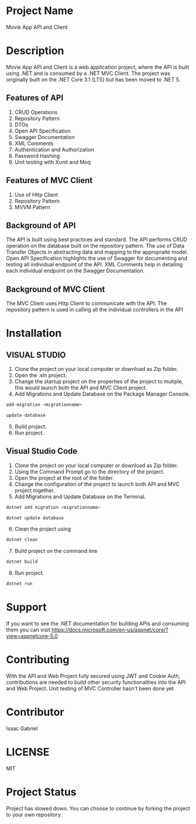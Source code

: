 # Project Name
Movie App API and Client

# Description
Movie App API and Client is a web application project, where the API is built using .NET and is consumed by a .NET MVC Client.
The project was originally built on the .NET Core 3.1 (LTS) but has been moved to .NET 5.
## Features of API
1. CRUD Operations
2. Repository Pattern
3. DTOs
4. Open API Specification
5. Swagger Documentation
6. XML Comments
7. Authentication and Authorization
8. Password Hashing
9. Unit testing with Xunit and Moq

## Features of MVC Client
1. Use of Http Client
2. Repository Pattern
3. MVVM Pattern

## Background of API
The API is built using best practices and standard. The API performs CRUD operation on the database built on the repository pattern.
The use of Data Transfer Objects in abstracting data and mapping to the appropraite model.
Open API Specification highlights the use of Swagger for documenting and testing all individual endpoint of the API.
XML Comments help in detailing each individual endpoint on the Swagger Documentation.

## Background of MVC Client
The MVC Client uses Http Client to communicate with the API.
The repository pattern is used in calling all the individual controllers in the API

# Installation
## VISUAL STUDIO
1. Clone the project on your local computer or download as Zip folder. 
2. Open the .sln project. 
3. Change the startup project on the properties of the project to mutiple, this would launch both the API and MVC Client project.
4. Add Migrations and Update Database on the Package Manager Console.
``` C#
add-migration <migrationname>

update-database
```
5. Build project.
6. Run project.

## Visual Studio Code
1. Clone the project on your local computer or download as Zip folder. 
2. Using the Command Prompt go to the directory of the project.
3. Open the project at the root of the folder.
4. Change the configuration of the project to launch both API and MVC project together.
5. Add Migrations and Update Database on the Terminal.
``` C#
dotnet add migration <migrationname>

dotnet update database
```
6. Clean the project using
``` C#
dotnet clean
```
7. Build project on the command line
``` C#
dotnet build
```
8. Run project.
``` C#
dotnet run
```
# Support
If you want to see the .NET documentation for building APIs and consuming them you can visit https://docs.microsoft.com/en-us/aspnet/core/?view=aspnetcore-5.0

# Contributing
With the API and Web Project fully secured using JWT and Cookie Auth, contributions are needed to build other security functionalities into the API and Web Project.
Unit testing of MVC Controller hasn't been done yet

# Contributor
Isaac Gabriel

# LICENSE
MIT

# Project Status
Project has slowed down. You can choose to continue by forking the project to your own repository.
